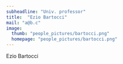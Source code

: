 ```yaml
---
subheadline: "Univ. professor"
title:  "Ezio Bartocci"
mail: "a@b.c"
image:
  thumb: "people_pictures/bartocci.png"
  homepage: "people_pictures/bartocci.png"
---
```


<!--more-->

Ezio Bartocci
